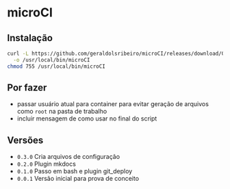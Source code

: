 # microCI

## Instalação

```bash
curl -L https://github.com/geraldolsribeiro/microCI/releases/download/0.3.0/microCI \
  -o /usr/local/bin/microCI
chmod 755 /usr/local/bin/microCI
```

## Por fazer

* passar usuário atual para container para evitar geração de arquivos como `root` na pasta de trabalho
* incluir mensagem de como usar no final do script

## Versões

* `0.3.0` Cria arquivos de configuração
* `0.2.0` Plugin mkdocs
* `0.1.0` Passo em bash e plugin git_deploy
* `0.0.1` Versão inicial para prova de conceito

